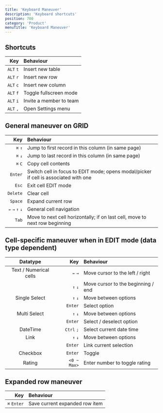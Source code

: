 ```yaml
---
title: 'Keyboard Maneuver'
description: 'Keyboard shortcuts'
position: 700
category: 'Product'
menuTitle: 'Keyboard Maneuver'
---
```



## Shortcuts
|       Key | Behaviour               |
|----------:|:------------------------|
| `ALT` `t` | Insert new table        |
| `ALT` `r` | Insert new row          |
| `ALT` `c` | Insert new column       |
| `ALT` `f` | Toggle fullscreen mode  |
| `ALT` `i` | Invite a member to team |
| `ALT` `,` | Open Settings menu      |


## General maneuver on GRID
|             Key | Behaviour                                                                            |
|----------------:|:-------------------------------------------------------------------------------------|
|         `⌘` `↑` | Jump to first record in this column (in same page)                                   |
|         `⌘` `↓` | Jump to last record in this column (in same page)                                    |
|         `⌘` `C` | Copy cell contents                                                                   |
|         `Enter` | Switch cell in focus to EDIT mode; opens modal/picker if cell is associated with one |
|           `Esc` | Exit cell EDIT mode                                                                  |
|        `Delete` | Clear cell                                                                           |
|         `Space` | Expand current row                                                                   |
| `←` `→` `↑` `↓` | General cell navigation                                                              |
|           `Tab` | Move to next cell horizontally; if on last cell, move to next row beginning          |


## Cell-specific maneuver when in EDIT mode (data type dependent)
|        Datatype        |         Key | Behaviour                          |
|:----------------------:|------------:|:-----------------------------------|
| Text / Numerical cells |     `←` `→` | Move cursor to the left / right    |
|                        |     `↑` `↓` | Move cursor to the beginning / end |
|     Single Select      |     `↑` `↓` | Move between options               |
|                        |     `Enter` | Select option                      |
|      Multi Select      |     `↑` `↓` | Move between options               |
|                        |     `Enter` | Select / deselect option           |
|        DateTime        |  `Ctrl` `;` | Select current date time           |
|          Link          |     `↑` `↓` | Move between options               |
|                        |     `Enter` | Link current selection             |
|        Checkbox        |     `Enter` | Toggle                             |
|         Rating         | `<0 ~ Max>` | Enter number to toggle rating      |


## Expanded row maneuver
|         Key | Behaviour                      |
|------------:|:-------------------------------|
| `⌘` `Enter` | Save current expanded row item |



